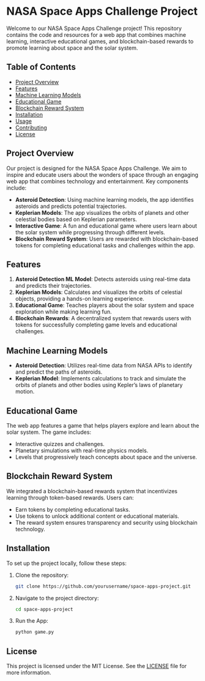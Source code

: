 # NASA Space Apps Challenge Project

Welcome to our NASA Space Apps Challenge project! This repository contains the code and resources for a web app that combines machine learning, interactive educational games, and blockchain-based rewards to promote learning about space and the solar system.

## Table of Contents
- [Project Overview](#project-overview)
- [Features](#features)
- [Machine Learning Models](#machine-learning-models)
- [Educational Game](#educational-game)
- [Blockchain Reward System](#blockchain-reward-system)
- [Installation](#installation)
- [Usage](#usage)
- [Contributing](#contributing)
- [License](#license)

## Project Overview

Our project is designed for the NASA Space Apps Challenge. We aim to inspire and educate users about the wonders of space through an engaging web app that combines technology and entertainment. Key components include:

- **Asteroid Detection**: Using machine learning models, the app identifies asteroids and predicts potential trajectories.
- **Keplerian Models**: The app visualizes the orbits of planets and other celestial bodies based on Keplerian parameters.
- **Interactive Game**: A fun and educational game where users learn about the solar system while progressing through different levels.
- **Blockchain Reward System**: Users are rewarded with blockchain-based tokens for completing educational tasks and challenges within the app.

## Features

1. **Asteroid Detection ML Model**: Detects asteroids using real-time data and predicts their trajectories.
2. **Keplerian Models**: Calculates and visualizes the orbits of celestial objects, providing a hands-on learning experience.
3. **Educational Game**: Teaches players about the solar system and space exploration while making learning fun.
4. **Blockchain Rewards**: A decentralized system that rewards users with tokens for successfully completing game levels and educational challenges.

## Machine Learning Models

- **Asteroid Detection**: Utilizes real-time data from NASA APIs to identify and predict the paths of asteroids.
- **Keplerian Model**: Implements calculations to track and simulate the orbits of planets and other bodies using Kepler’s laws of planetary motion.

## Educational Game

The web app features a game that helps players explore and learn about the solar system. The game includes:
- Interactive quizzes and challenges.
- Planetary simulations with real-time physics models.
- Levels that progressively teach concepts about space and the universe.

## Blockchain Reward System

We integrated a blockchain-based rewards system that incentivizes learning through token-based rewards. Users can:
- Earn tokens by completing educational tasks.
- Use tokens to unlock additional content or educational materials.
- The reward system ensures transparency and security using blockchain technology.

## Installation

To set up the project locally, follow these steps:

1. Clone the repository:
    ```bash
    git clone https://github.com/yourusername/space-apps-project.git
    ```
2. Navigate to the project directory:
    ```bash
    cd space-apps-project
    ```
3. Run the App:
    ```bash
    python game.py
    ```

## License

This project is licensed under the MIT License. See the [LICENSE](LICENSE) file for more information.
